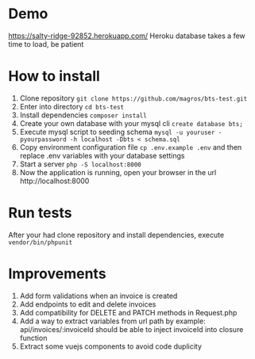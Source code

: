 # Demo
https://salty-ridge-92852.herokuapp.com/ 
Heroku database takes a few time to load, be patient

# How to install
1. Clone repository `git clone https://github.com/magros/bts-test.git`
2. Enter into directory `cd bts-test`
3. Install dependencies `composer install`
4. Create your own database with your mysql cli `create database bts;`
5. Execute mysql script to seeding schema `mysql -u youruser -pyourpassword -h localhost -Dbts < schema.sql`
6. Copy environment configuration file `cp .env.example .env` and then replace .env variables with your database settings
7. Start a server `php -S localhost:8000`
8. Now the application is running, open your browser in the url http://localhost:8000

# Run tests
After your had clone repository and install dependencies, execute `vendor/bin/phpunit`

# Improvements
1. Add form validations when an invoice is created
2. Add endpoints to edit and delete invoices
3. Add compatibility for DELETE and PATCH methods in Request.php
4. Add a way to extract variables from url path by example: api/invoices/:invoiceId should be able to inject invoiceId into closure function
5. Extract some vuejs components to avoid code duplicity
